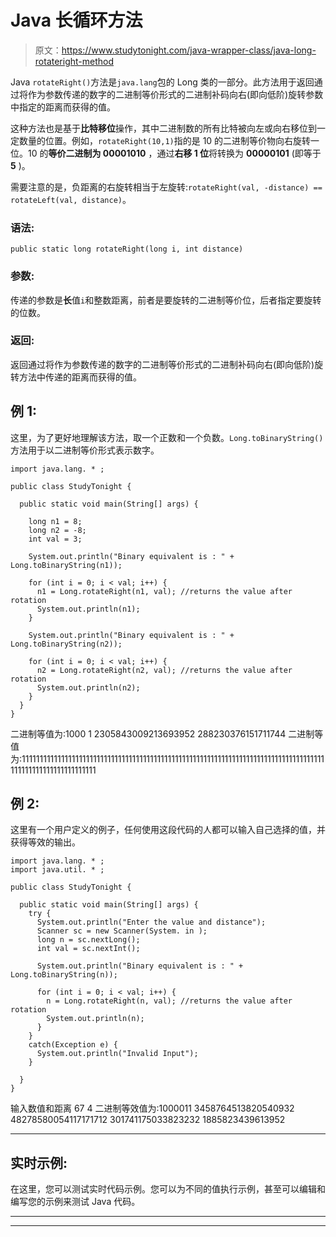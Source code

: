# Java 长循环方法

> 原文：<https://www.studytonight.com/java-wrapper-class/java-long-rotateright-method>

Java `rotateRight()`方法是`java.lang`包的 Long 类的一部分。此方法用于返回通过将作为参数传递的数字的二进制等价形式的二进制补码向右(即向低阶)旋转参数中指定的距离而获得的值。

这种方法也是基于**比特移位**操作，其中二进制数的所有比特被向左或向右移位到一定数量的位置。例如，`rotateRight(10,1)`指的是 10 的二进制等价物向右旋转一位。10 的**等价二进制为 00001010** ，通过**右移 1 位**将转换为 **00000101** (即等于 **5** )。

需要注意的是，负距离的右旋转相当于左旋转:`rotateRight(val, -distance) == rotateLeft(val, distance)`。

### 语法:

```
public static long rotateRight(long i, int distance) 
```

### 参数:

传递的参数是**长**值`i`和整数距离，前者是要旋转的二进制等价位，后者指定要旋转的位数。

### 返回:

返回通过将作为参数传递的数字的二进制等价形式的二进制补码向右(即向低阶)旋转方法中传递的距离而获得的值。

## 例 1:

这里，为了更好地理解该方法，取一个正数和一个负数。`Long.toBinaryString()`方法用于以二进制等价形式表示数字。

```
import java.lang. * ;

public class StudyTonight {

  public static void main(String[] args) {

    long n1 = 8;
    long n2 = -8;
    int val = 3;

    System.out.println("Binary equivalent is : " + Long.toBinaryString(n1));

    for (int i = 0; i < val; i++) {
      n1 = Long.rotateRight(n1, val); //returns the value after rotation
      System.out.println(n1);
    }

    System.out.println("Binary equivalent is : " + Long.toBinaryString(n2));

    for (int i = 0; i < val; i++) {
      n2 = Long.rotateRight(n2, val); //returns the value after rotation
      System.out.println(n2);
    }
  }
}
```

二进制等值为:1000
1
2305843009213693952
288230376151711744
二进制等值为:1111111111111111111111111111111111111111111111111111111111111111111111111111111111111111111111111111111111111

## 例 2:

这里有一个用户定义的例子，任何使用这段代码的人都可以输入自己选择的值，并获得等效的输出。

```
import java.lang. * ;
import java.util. * ;

public class StudyTonight {

  public static void main(String[] args) {
    try {
      System.out.println("Enter the value and distance");
      Scanner sc = new Scanner(System. in );
      long n = sc.nextLong();
      int val = sc.nextInt();

      System.out.println("Binary equivalent is : " + Long.toBinaryString(n));

      for (int i = 0; i < val; i++) {
        n = Long.rotateRight(n, val); //returns the value after rotation
        System.out.println(n);
      }
    }
    catch(Exception e) {
      System.out.println("Invalid Input");
    }

  }
}
```

输入数值和距离
67 4
二进制等效值为:1000011
3458764513820540932
48278580054117171712
301741175033823232
1885823439613952
* * * * * * * * * * * * * * * * * * * * * * * * * * * * * * * * * * * * * * * * * * * * * * * * * * * * * * *

## 实时示例:

在这里，您可以测试实时代码示例。您可以为不同的值执行示例，甚至可以编辑和编写您的示例来测试 Java 代码。

* * *

* * *